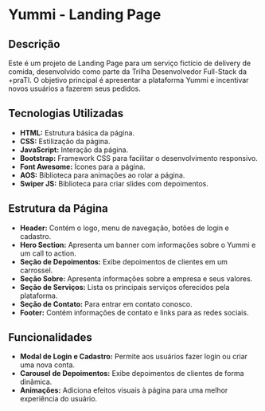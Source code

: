 # Yummi - Landing Page

## Descrição

Este é um projeto de Landing Page para um serviço fictício de delivery de comida, desenvolvido como parte da Trilha Desenvolvedor Full-Stack da +praTI. O objetivo principal é apresentar a plataforma Yummi e incentivar novos usuários a fazerem seus pedidos.

## Tecnologias Utilizadas

* **HTML:** Estrutura básica da página.
* **CSS:** Estilização da página.
* **JavaScript:** Interação da página.
* **Bootstrap:** Framework CSS para facilitar o desenvolvimento responsivo.
* **Font Awesome:** Ícones para a página.
* **AOS:** Biblioteca para animações ao rolar a página.
* **Swiper JS:** Biblioteca para criar slides com depoimentos.

## Estrutura da Página

* **Header:** Contém o logo, menu de navegação, botões de login e cadastro.
* **Hero Section:** Apresenta um banner com informações sobre o Yummi e um call to action.
* **Seção de Depoimentos:** Exibe depoimentos de clientes em um carrossel.
* **Seção Sobre:** Apresenta informações sobre a empresa e seus valores.
* **Seção de Serviços:** Lista os principais serviços oferecidos pela plataforma.
 * **Seção de Contato:** Para entrar em contato conosco.
* **Footer:** Contém informações de contato e links para as redes sociais.

## Funcionalidades

* **Modal de Login e Cadastro:** Permite aos usuários fazer login ou criar uma nova conta.
* **Carousel de Depoimentos:** Exibe depoimentos de clientes de forma dinâmica.
* **Animações:** Adiciona efeitos visuais à página para uma melhor experiência do usuário.
